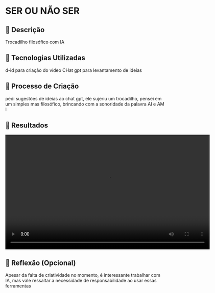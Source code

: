 # SER OU NÃO SER

## 📒 Descrição
Trocadilho filosófico com IA

## 🤖 Tecnologias Utilizadas
d-id para criação do vídeo
CHat gpt para levantamento de ideias

## 🧐 Processo de Criação
pedi sugestões de ideias ao chat gpt, ele sujeriu um trocadilho, pensei em um simples mas filosófico, brincando com a sonoridade da palavra AI e AM I

## 🚀 Resultados
<video src="RodrigoPrazeres/Project_lab-natty-or-not/RESULTADO/Philosophical-pun-joke-for-project.mp4" width="640" height="360" controls>
  Seu navegador não suporta o elemento de vídeo.
</video>


## 💭 Reflexão (Opcional)
Apesar da falta de criatividade no momento, é interessante trabalhar com IA, mas vale ressaltar a necessidade de responsabilidade ao usar essas ferramentas 